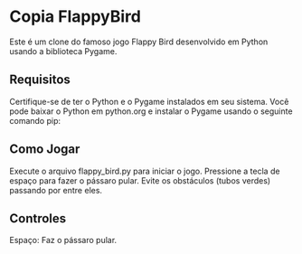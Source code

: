 # Copia FlappyBird

Este é um clone do famoso jogo Flappy Bird desenvolvido em Python usando a biblioteca Pygame.

## Requisitos
Certifique-se de ter o Python e o Pygame instalados em seu sistema. Você pode baixar o Python em python.org e instalar o Pygame usando o seguinte comando pip:

## Como Jogar
Execute o arquivo flappy_bird.py para iniciar o jogo.
Pressione a tecla de espaço para fazer o pássaro pular.
Evite os obstáculos (tubos verdes) passando por entre eles.

## Controles
Espaço: Faz o pássaro pular.

